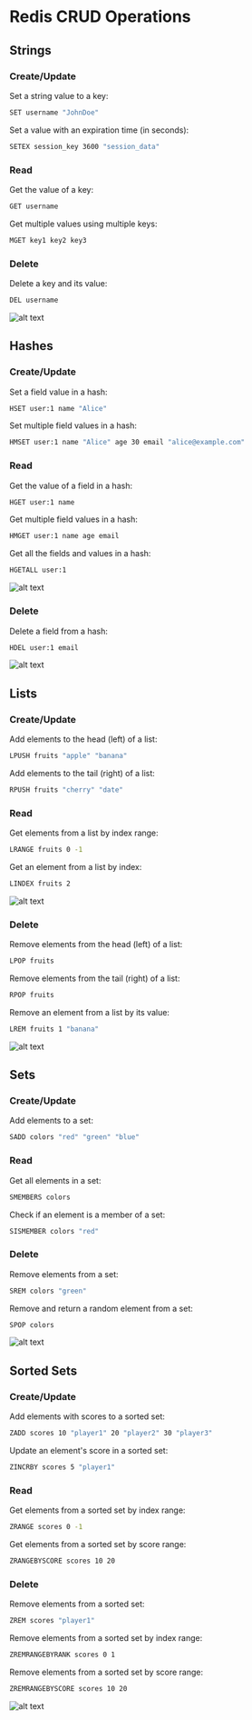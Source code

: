 # Redis CRUD Operations

## Strings
### Create/Update
Set a string value to a key:
```sh
SET username "JohnDoe"
```
Set a value with an expiration time (in seconds):
```sh
SETEX session_key 3600 "session_data"
```
### Read
Get the value of a key:
```sh
GET username
```
Get multiple values using multiple keys:
```sh
MGET key1 key2 key3
```
### Delete
Delete a key and its value:
```sh
DEL username
```
![alt text](img/01.png)

## Hashes
### Create/Update
Set a field value in a hash:
```sh
HSET user:1 name "Alice"
```
Set multiple field values in a hash:
```sh
HMSET user:1 name "Alice" age 30 email "alice@example.com"
```
### Read
Get the value of a field in a hash:
```sh
HGET user:1 name
```
Get multiple field values in a hash:
```sh
HMGET user:1 name age email
```
Get all the fields and values in a hash:
```sh
HGETALL user:1
```
![alt text](img/02.png)

### Delete
Delete a field from a hash:
```sh
HDEL user:1 email
```
![alt text](img/03.png)

## Lists
### Create/Update
Add elements to the head (left) of a list:
```sh
LPUSH fruits "apple" "banana"
```
Add elements to the tail (right) of a list:
```sh
RPUSH fruits "cherry" "date"
```
### Read
Get elements from a list by index range:
```sh
LRANGE fruits 0 -1
```
Get an element from a list by index:
```sh
LINDEX fruits 2
```
![alt text](img/04.png)
### Delete
Remove elements from the head (left) of a list:
```sh
LPOP fruits
```
Remove elements from the tail (right) of a list:
```sh
RPOP fruits
```
Remove an element from a list by its value:
```sh
LREM fruits 1 "banana"
```
![alt text](img/05.png)

## Sets
### Create/Update
Add elements to a set:
```sh
SADD colors "red" "green" "blue"
```
### Read
Get all elements in a set:
```sh
SMEMBERS colors
```
Check if an element is a member of a set:
```sh
SISMEMBER colors "red"
```
### Delete
Remove elements from a set:
```sh
SREM colors "green"
```
Remove and return a random element from a set:
```sh
SPOP colors
```
![alt text](img/06.png)

## Sorted Sets
### Create/Update
Add elements with scores to a sorted set:
```sh
ZADD scores 10 "player1" 20 "player2" 30 "player3"
```
Update an element's score in a sorted set:
```sh
ZINCRBY scores 5 "player1"
```
### Read
Get elements from a sorted set by index range:
```sh
ZRANGE scores 0 -1
```
Get elements from a sorted set by score range:
```sh
ZRANGEBYSCORE scores 10 20
```
### Delete
Remove elements from a sorted set:
```sh
ZREM scores "player1"
```
Remove elements from a sorted set by index range:
```sh
ZREMRANGEBYRANK scores 0 1
```
Remove elements from a sorted set by score range:
```sh
ZREMRANGEBYSCORE scores 10 20
```
![alt text](img/07.png)
